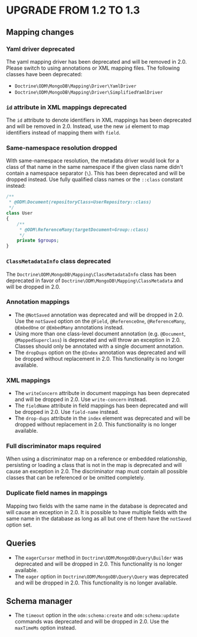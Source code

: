 # UPGRADE FROM 1.2 TO 1.3

## Mapping changes

### Yaml driver deprecated

The yaml mapping driver has been deprecated and will be removed in 2.0. Please 
switch to using annotations or XML mapping files. The following classes have
been deprecated:
 * `Doctrine\ODM\MongoDB\Mapping\Driver\YamlDriver`
 * `Doctrine\ODM\MongoDB\Mapping\Driver\SimplifiedYamlDriver`

### `id` attribute in XML mappings deprecated

The `id` attribute to denote identifiers in XML mappings has been deprecated and
will be removed in 2.0. Instead, use the new `id` element to map identifiers
instead of mapping them with `field`.

### Same-namespace resolution dropped

With same-namespace resolution, the metadata driver would look for a class of
that name in the same namespace if the given class name didn't contain a
namespace separator (`\`). This has been deprecated and will be dropped instead.
Use fully qualified class names or the `::class` constant instead:

```php
/**
 * @ODM\Document(repositoryClass=UserRepository::class)
 */
class User
{
    /**
     * @ODM\ReferenceMany(targetDocument=Group::class)
     */
    private $groups;
}
```

### `ClassMetadataInfo` class deprecated

The `Doctrine\ODM\MongoDB\Mapping\ClassMetadataInfo` class has been deprecated
in favor of `Doctrine\ODM\MongoDB\Mapping\ClassMetadata` and will be dropped in
2.0.

### Annotation mappings

 * The `@NotSaved` annotation was deprecated and will be dropped in 2.0. Use the
   `notSaved` option on the `@Field`, `@ReferenceOne`, `@ReferenceMany`,
   `@EmbedOne` or `@EmbedMany` annotations instead.
 * Using more than one class-level document annotation (e.g. `@Document`,
   `@MappedSuperclass`) is deprecated and will throw an exception in 2.0.
   Classes should only be annotated with a single document annotation.
 * The `dropDups` option on the `@Index` annotation was deprecated and will be 
   dropped without replacement in 2.0. This functionality is no longer
   available.

### XML mappings

 * The `writeConcern` attribute in document mappings has been deprecated and
   will be dropped in 2.0. Use `write-concern` instead.
 * The `fieldName` attribute in field mappings has been deprecated and will be
   dropped in 2.0. Use `field-name` instead.
 * The `drop-dups` attribute in the `index` element was deprecated and will be
   dropped without replacement in 2.0. This functionality is no longer
   available.
   
### Full discriminator maps required

When using a discriminator map on a reference or embedded relationship,
persisting or loading a class that is not in the map is deprecated and will
cause an exception in 2.0. The discriminator map must contain all possible
classes that can be referenced or be omitted completely.

### Duplicate field names in mappings

Mapping two fields with the same name in the database is deprecated and will
cause an exception in 2.0. It is possible to have multiple fields with the same
name in the database as long as all but one of them have the `notSaved` option
set.

## Queries

 * The `eagerCursor` method in `Doctrine\ODM\MongoDB\Query\Builder` was
   deprecated and will be dropped in 2.0. This functionality is no longer
   available.
 * The `eager` option in `Doctrine\ODM\MongoDB\Query\Query` was deprecated and
   will be dropped in 2.0. This functionality is no longer available.
   
## Schema manager

 * The `timeout` option in the `odm:schema:create` and `odm:schema:update`
   commands was deprecated and will be dropped in 2.0. Use the `maxTimeMs`
   option instead.
